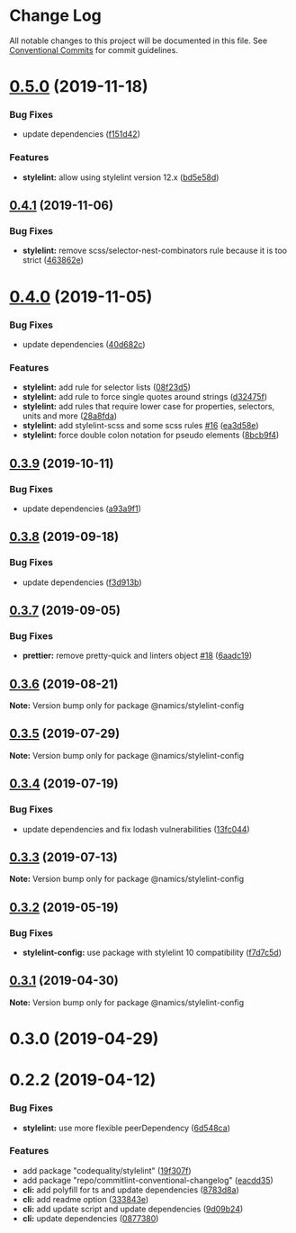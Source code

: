 # Change Log

All notable changes to this project will be documented in this file.
See [Conventional Commits](https://conventionalcommits.org) for commit guidelines.

# [0.5.0](https://github.com/namics/frontend-defaults/compare/@namics/stylelint-config@0.4.1...@namics/stylelint-config@0.5.0) (2019-11-18)


### Bug Fixes

* update dependencies ([f151d42](https://github.com/namics/frontend-defaults/commit/f151d4275056f78a59d0f992b5fcb17489244027))


### Features

* **stylelint:** allow using stylelint version 12.x ([bd5e58d](https://github.com/namics/frontend-defaults/commit/bd5e58d3ecc75b6587f37b7a1e1ece906f3eb495))





## [0.4.1](https://github.com/namics/frontend-defaults/compare/@namics/stylelint-config@0.4.0...@namics/stylelint-config@0.4.1) (2019-11-06)

### Bug Fixes

-   **stylelint:** remove scss/selector-nest-combinators rule because it is too strict ([463862e](https://github.com/namics/frontend-defaults/commit/463862e3860f458961a660ef96f64ff1bec53d7c))

# [0.4.0](https://github.com/namics/frontend-defaults/compare/@namics/stylelint-config@0.3.9...@namics/stylelint-config@0.4.0) (2019-11-05)

### Bug Fixes

-   update dependencies ([40d682c](https://github.com/namics/frontend-defaults/commit/40d682c7f67ed7990295c171b6898b74a52ebb70))

### Features

-   **stylelint:** add rule for selector lists ([08f23d5](https://github.com/namics/frontend-defaults/commit/08f23d57b2394205095a881e8b68b8d878ccfcf0))
-   **stylelint:** add rule to force single quotes around strings ([d32475f](https://github.com/namics/frontend-defaults/commit/d32475fe1e7c0ad0cee54e159ba7926fe0cd5c81))
-   **stylelint:** add rules that require lower case for properties, selectors, units and more ([28a8fda](https://github.com/namics/frontend-defaults/commit/28a8fdaf9ed136042010d05fdb54b78bf703dc5e))
-   **stylelint:** add stylelint-scss and some scss rules [#16](https://github.com/namics/frontend-defaults/issues/16) ([ea3d58e](https://github.com/namics/frontend-defaults/commit/ea3d58ee5b4cdbf0ebd5e3b7a194aaa0297b4b70))
-   **stylelint:** force double colon notation for pseudo elements ([8bcb9f4](https://github.com/namics/frontend-defaults/commit/8bcb9f4429024b941c47f52b68cbf14d845051e4))

## [0.3.9](https://github.com/namics/frontend-defaults/compare/@namics/stylelint-config@0.3.8...@namics/stylelint-config@0.3.9) (2019-10-11)

### Bug Fixes

-   update dependencies ([a93a9f1](https://github.com/namics/frontend-defaults/commit/a93a9f15adf85b7c949bc47040a67e190eedd77e))

## [0.3.8](https://github.com/namics/frontend-defaults/compare/@namics/stylelint-config@0.3.7...@namics/stylelint-config@0.3.8) (2019-09-18)

### Bug Fixes

-   update dependencies ([f3d913b](https://github.com/namics/frontend-defaults/commit/f3d913b))

## [0.3.7](https://github.com/namics/frontend-defaults/compare/@namics/stylelint-config@0.3.6...@namics/stylelint-config@0.3.7) (2019-09-05)

### Bug Fixes

-   **prettier:** remove pretty-quick and linters object [#18](https://github.com/namics/frontend-defaults/issues/18) ([6aadc19](https://github.com/namics/frontend-defaults/commit/6aadc19))

## [0.3.6](https://github.com/namics/frontend-defaults/compare/@namics/stylelint-config@0.3.5...@namics/stylelint-config@0.3.6) (2019-08-21)

**Note:** Version bump only for package @namics/stylelint-config

## [0.3.5](https://github.com/namics/frontend-defaults/compare/@namics/stylelint-config@0.3.4...@namics/stylelint-config@0.3.5) (2019-07-29)

**Note:** Version bump only for package @namics/stylelint-config

## [0.3.4](https://github.com/namics/frontend-defaults/compare/@namics/stylelint-config@0.3.3...@namics/stylelint-config@0.3.4) (2019-07-19)

### Bug Fixes

-   update dependencies and fix lodash vulnerabilities ([13fc044](https://github.com/namics/frontend-defaults/commit/13fc044))

## [0.3.3](https://github.com/namics/frontend-defaults/compare/@namics/stylelint-config@0.3.2...@namics/stylelint-config@0.3.3) (2019-07-13)

**Note:** Version bump only for package @namics/stylelint-config

## [0.3.2](https://github.com/namics/frontend-defaults/compare/@namics/stylelint-config@0.3.1...@namics/stylelint-config@0.3.2) (2019-05-19)

### Bug Fixes

-   **stylelint-config:** use package with stylelint 10 compatibility ([f7d7c5d](https://github.com/namics/frontend-defaults/commit/f7d7c5d))

## [0.3.1](https://github.com/namics/frontend-defaults/compare/@namics/stylelint-config@0.3.0...@namics/stylelint-config@0.3.1) (2019-04-30)

**Note:** Version bump only for package @namics/stylelint-config

# 0.3.0 (2019-04-29)

# 0.2.2 (2019-04-12)

### Bug Fixes

-   **stylelint:** use more flexible peerDependency ([6d548ca](https://github.com/namics/frontend-defaults/commit/6d548ca))

### Features

-   add package "codequality/stylelint" ([19f307f](https://github.com/namics/frontend-defaults/commit/19f307f))
-   add package "repo/commitlint-conventional-changelog" ([eacdd35](https://github.com/namics/frontend-defaults/commit/eacdd35))
-   **cli:** add polyfill for ts and update dependencies ([8783d8a](https://github.com/namics/frontend-defaults/commit/8783d8a))
-   **cli:** add readme option ([333843e](https://github.com/namics/frontend-defaults/commit/333843e))
-   **cli:** add update script and update dependencies ([9d09b24](https://github.com/namics/frontend-defaults/commit/9d09b24))
-   **cli:** update dependencies ([0877380](https://github.com/namics/frontend-defaults/commit/0877380))

